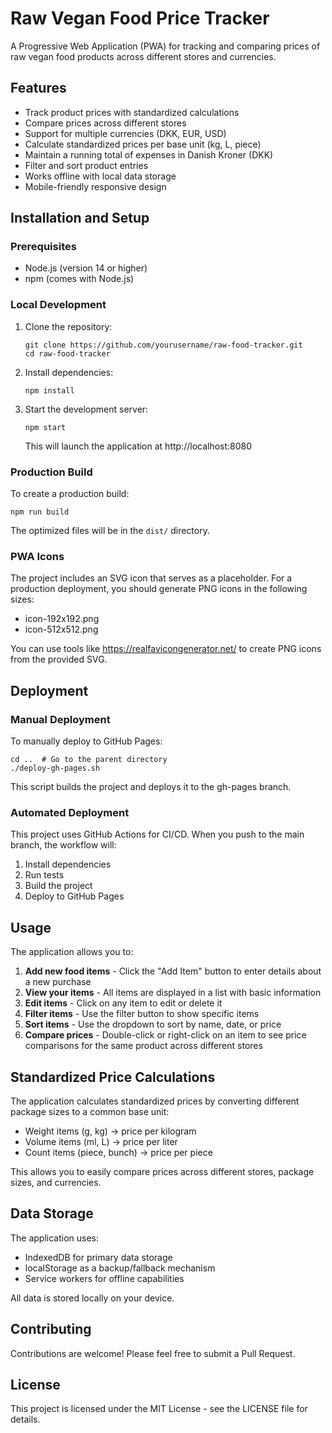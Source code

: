 # Raw Vegan Food Price Tracker

A Progressive Web Application (PWA) for tracking and comparing prices of raw vegan food products across different stores and currencies.

## Features

- Track product prices with standardized calculations
- Compare prices across different stores
- Support for multiple currencies (DKK, EUR, USD)
- Calculate standardized prices per base unit (kg, L, piece)
- Maintain a running total of expenses in Danish Kroner (DKK)
- Filter and sort product entries
- Works offline with local data storage
- Mobile-friendly responsive design

## Installation and Setup

### Prerequisites

- Node.js (version 14 or higher)
- npm (comes with Node.js)

### Local Development

1. Clone the repository:
   ```
   git clone https://github.com/yourusername/raw-food-tracker.git
   cd raw-food-tracker
   ```

2. Install dependencies:
   ```
   npm install
   ```

3. Start the development server:
   ```
   npm start
   ```
   This will launch the application at http://localhost:8080

### Production Build

To create a production build:

```
npm run build
```

The optimized files will be in the `dist/` directory.

### PWA Icons

The project includes an SVG icon that serves as a placeholder. For a production deployment, you should generate PNG icons in the following sizes:
- icon-192x192.png
- icon-512x512.png

You can use tools like https://realfavicongenerator.net/ to create PNG icons from the provided SVG.

## Deployment

### Manual Deployment

To manually deploy to GitHub Pages:

```
cd ..  # Go to the parent directory
./deploy-gh-pages.sh
```

This script builds the project and deploys it to the gh-pages branch.

### Automated Deployment

This project uses GitHub Actions for CI/CD. When you push to the main branch, the workflow will:
1. Install dependencies
2. Run tests
3. Build the project
4. Deploy to GitHub Pages

## Usage

The application allows you to:

1. **Add new food items** - Click the "Add Item" button to enter details about a new purchase
2. **View your items** - All items are displayed in a list with basic information
3. **Edit items** - Click on any item to edit or delete it
4. **Filter items** - Use the filter button to show specific items
5. **Sort items** - Use the dropdown to sort by name, date, or price
6. **Compare prices** - Double-click or right-click on an item to see price comparisons for the same product across different stores

## Standardized Price Calculations

The application calculates standardized prices by converting different package sizes to a common base unit:
- Weight items (g, kg) → price per kilogram
- Volume items (ml, L) → price per liter
- Count items (piece, bunch) → price per piece

This allows you to easily compare prices across different stores, package sizes, and currencies.

## Data Storage

The application uses:
- IndexedDB for primary data storage
- localStorage as a backup/fallback mechanism
- Service workers for offline capabilities

All data is stored locally on your device.

## Contributing

Contributions are welcome! Please feel free to submit a Pull Request.

## License

This project is licensed under the MIT License - see the LICENSE file for details. 